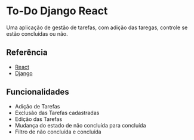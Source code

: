 
# To-Do Django React

Uma aplicação de gestão de tarefas, com adição das taregas, controle se estão concluídas ou não.


## Referência

 - [React](https://react.dev/reference/react)
 - [Django](https://docs.djangoproject.com/en/4.2/)
 

## Funcionalidades

- Adição de Tarefas
- Exclusão das Tarefas cadastradas
- Edição das Tarefas
- Mudança do estado de não concluída para concluída
- Filtro de não concluída e concluída 


